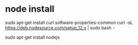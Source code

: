 # node install

sudo apt-get install curl software-properties-common
curl -sL https://deb.nodesource.com/setup_12.x | sudo bash -

sudo apt-get install nodejs
